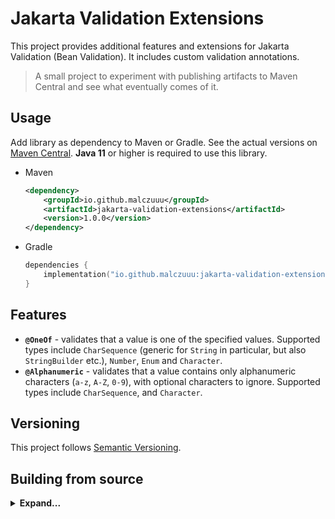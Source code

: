 # Jakarta Validation Extensions

This project provides additional features and extensions for Jakarta Validation (Bean Validation). It includes custom
validation annotations.

> A small project to experiment with publishing artifacts to Maven Central and see what eventually comes of it.

## Usage

Add library as dependency to Maven or Gradle. See the actual versions on [Maven Central][maven-central]. **Java 11** or
higher is required to use this library.

* Maven
  ```xml
  <dependency>
      <groupId>io.github.malczuuu</groupId>
      <artifactId>jakarta-validation-extensions</artifactId>
      <version>1.0.0</version>
  </dependency>
  ```
* Gradle
  ```kotlin
  dependencies {
      implementation("io.github.malczuuu:jakarta-validation-extensions:1.0.0")
  }
  ```

## Features

- **`@OneOf`** - validates that a value is one of the specified values. Supported types include `CharSequence` (generic
  for `String` in particular, but also `StringBuilder` etc.), `Number`, `Enum` and `Character`.
- **`@Alphanumeric`** - validates that a value contains only alphanumeric characters (`a-z`, `A-Z`, `0-9`), with
  optional characters to ignore. Supported types include `CharSequence`, and `Character`.

## Versioning

This project follows [Semantic Versioning](https://semver.org/).

## Building from source

<details>
<summary><b>Expand...</b></summary>

To build the project from source, ensure you have **Java 17** or higher. Yes, Java 17 is required to build the project,
but it should produce artifacts compatible with **Java 11**.

```bash
./gradlew clean build
```

```bash
./gradlew -Pversion=XXXX clean build publishToMavenLocal
```

</details>

[maven-central]: https://central.sonatype.com/artifact/io.github.malczuuu/jakarta-validation-extensions
